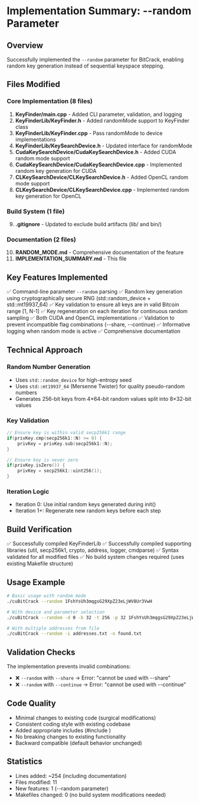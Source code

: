 # Implementation Summary: --random Parameter

## Overview
Successfully implemented the `--random` parameter for BitCrack, enabling random key generation instead of sequential keyspace stepping.

## Files Modified

### Core Implementation (8 files)
1. **KeyFinder/main.cpp** - Added CLI parameter, validation, and logging
2. **KeyFinderLib/KeyFinder.h** - Added randomMode support to KeyFinder class
3. **KeyFinderLib/KeyFinder.cpp** - Pass randomMode to device implementations
4. **KeyFinderLib/KeySearchDevice.h** - Updated interface for randomMode
5. **CudaKeySearchDevice/CudaKeySearchDevice.h** - Added CUDA random mode support
6. **CudaKeySearchDevice/CudaKeySearchDevice.cpp** - Implemented random key generation for CUDA
7. **CLKeySearchDevice/CLKeySearchDevice.h** - Added OpenCL random mode support
8. **CLKeySearchDevice/CLKeySearchDevice.cpp** - Implemented random key generation for OpenCL

### Build System (1 file)
9. **.gitignore** - Updated to exclude build artifacts (lib/ and bin/)

### Documentation (2 files)
10. **RANDOM_MODE.md** - Comprehensive documentation of the feature
11. **IMPLEMENTATION_SUMMARY.md** - This file

## Key Features Implemented

✅ Command-line parameter `--random` parsing
✅ Random key generation using cryptographically secure RNG (std::random_device + std::mt19937_64)
✅ Key validation to ensure all keys are in valid Bitcoin range [1, N-1]
✅ Key regeneration on each iteration for continuous random sampling
✅ Both CUDA and OpenCL implementations
✅ Validation to prevent incompatible flag combinations (--share, --continue)
✅ Informative logging when random mode is active
✅ Comprehensive documentation

## Technical Approach

### Random Number Generation
- Uses `std::random_device` for high-entropy seed
- Uses `std::mt19937_64` (Mersenne Twister) for quality pseudo-random numbers
- Generates 256-bit keys from 4×64-bit random values split into 8×32-bit values

### Key Validation
```cpp
// Ensure key is within valid secp256k1 range
if(privKey.cmp(secp256k1::N) >= 0) {
    privKey = privKey.sub(secp256k1::N);
}

// Ensure key is never zero
if(privKey.isZero()) {
    privKey = secp256k1::uint256(1);
}
```

### Iteration Logic
- Iteration 0: Use initial random keys generated during init()
- Iteration 1+: Regenerate new random keys before each step

## Build Verification
✅ Successfully compiled KeyFinderLib
✅ Successfully compiled supporting libraries (util, secp256k1, crypto, address, logger, cmdparse)
✅ Syntax validated for all modified files
✅ No build system changes required (uses existing Makefile structure)

## Usage Example
```bash
# Basic usage with random mode
./cuBitCrack --random 1FshYsUh3mqgsG29XpZ23eLjWV8Ur3VwH

# With device and parameter selection
./cuBitCrack --random -d 0 -b 32 -t 256 -p 32 1FshYsUh3mqgsG29XpZ23eLjWV8Ur3VwH

# With multiple addresses from file
./cuBitCrack --random -i addresses.txt -o found.txt
```

## Validation Checks
The implementation prevents invalid combinations:
- ❌ `--random` with `--share` → Error: "cannot be used with --share"
- ❌ `--random` with `--continue` → Error: "cannot be used with --continue"

## Code Quality
- Minimal changes to existing code (surgical modifications)
- Consistent coding style with existing codebase
- Added appropriate includes (#include <random>)
- No breaking changes to existing functionality
- Backward compatible (default behavior unchanged)

## Statistics
- Lines added: ~254 (including documentation)
- Files modified: 11
- New features: 1 (--random parameter)
- Makefiles changed: 0 (no build system modifications needed)
